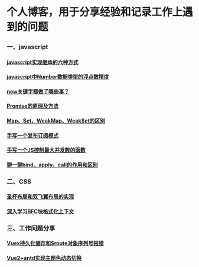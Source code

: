 # 个人博客，用于分享经验和记录工作上遇到的问题

### 一、javascript
#### [javascript实现继承的六种方式](https://github.com/daytoywhy/cxx-blog/issues/1)
#### [javascript中Number数据类型的浮点数精度](https://github.com/daytoywhy/cxx-blog/issues/2)
#### [new关键字都做了哪些事？](https://github.com/daytoywhy/cxx-blog/issues/3)
#### [Promise的原理及方法](https://github.com/daytoywhy/cxx-blog/issues/4)
#### [Map、Set、WeakMap、WeakSet的区别](https://github.com/daytoywhy/cxx-blog/issues/6)
#### [手写一个发布订阅模式](https://github.com/daytoywhy/cxx-blog/issues/8)
#### [手写一个JS控制最大并发数的函数](https://github.com/daytoywhy/cxx-blog/issues/11)
#### [聊一聊bind、apply、call的作用和区别](https://github.com/daytoywhy/cxx-blog/issues/9)


### 二、CSS
#### [圣杯布局和双飞翼布局的实现](https://github.com/daytoywhy/cxx-blog/issues/5)
#### [深入学习BFC块格式化上下文](https://github.com/daytoywhy/cxx-blog/issues/7)

### 三、工作问题分享
#### [Vuex持久化储存和$route对象序列号报错](https://github.com/daytoywhy/cxx-blog/issues/10)
#### [Vue2+antd实现主题色动态切换](https://juejin.cn/spost/7249196835040919611)
